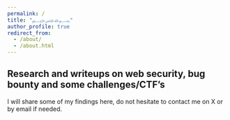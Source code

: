```yaml
---
permalink: /
title: "﷽"
author_profile: true
redirect_from: 
  - /about/
  - /about.html
---
```

Research and writeups on web security, bug bounty and some challenges/CTF’s
------
I will share some of my findings here, do not hesitate to contact me on X or by email if needed.